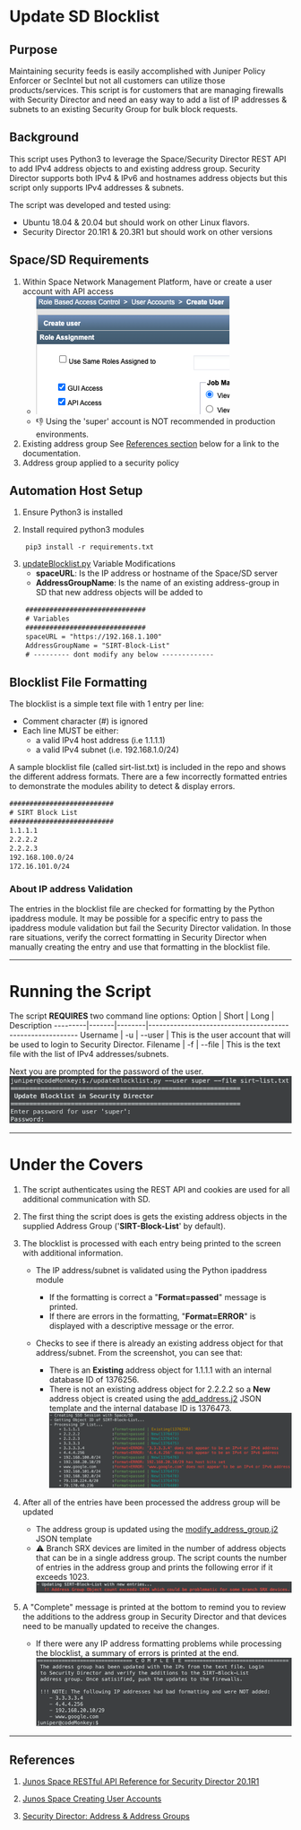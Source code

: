 # Update SD Blocklist

## Purpose
Maintaining security feeds is easily accomplished with Juniper Policy Enforcer or SecIntel but not all customers can utilize those products/services. This script is for customers that are managing firewalls with Security Director and need an easy way to add a list of IP addresses & subnets to an existing Security Group for bulk block requests.

## Background
This script uses Python3 to leverage the Space/Security Director REST API to add IPv4 address objects to and existing address group. Security Director supports both IPv4 & IPv6 and hostnames address objects but this script only supports IPv4 addresses & subnets.

The script was developed and tested using:
- Ubuntu 18.04 & 20.04 but should work on other Linux flavors.
- Security Director 20.1R1 & 20.3R1 but should work on other versions

## Space/SD Requirements
1. Within Space Network Management Platform, have or create a user account with API access
   - ![](images/nmp-api-access.png)
   - :thumbsdown: Using the 'super' account is NOT recommended in production environments.
2. Existing address group
    See [References section](https://github.com/jweidley/Update-SD-Blocklist#references) below for a link to the documentation.
3. Address group applied to a security policy 

## Automation Host Setup
1. Ensure Python3 is installed

2. Install required python3 modules
```
    pip3 install -r requirements.txt
```

3. [updateBlocklist.py](updateBlocklist.py) Variable Modifications
    - **spaceURL**: Is the IP address or hostname of the Space/SD server
    - **AddressGroupName**: Is the name of an existing address-group in SD that new address objects will be added to

```
    ##############################
    # Variables
    ##############################
    spaceURL = "https://192.168.1.100"
    AddressGroupName = "SIRT-Block-List"
    # --------- dont modify any below -------------
```

## Blocklist File Formatting

The blocklist is a simple text file with 1 entry per line:
- Comment character (#) is ignored
- Each line MUST be either:
  - a valid IPv4 host address (i.e 1.1.1.1) 
  - a valid IPv4 subnet (i.e. 192.168.1.0/24)

A sample blocklist file (called sirt-list.txt) is included in the repo and shows the different address formats. There are a few incorrectly formatted entries to demonstrate the modules ability to detect & display errors.

```
##########################
# SIRT Block List
##########################
1.1.1.1
2.2.2.2
2.2.2.3
192.168.100.0/24
172.16.101.0/24
```

### About IP address Validation
The entries in the blocklist file are checked for formatting by the Python ipaddress module. It may be possible for a specific entry to pass the ipaddress module validation but fail the Security Director validation. In those rare situations, verify the correct formatting in Security Director when manually creating the entry and use that formatting in the blocklist file.


--------------------------------------------------------------------------
# Running the Script
The script **REQUIRES** two command line options: 
Option   | Short | Long   | Description
---------|-------|--------|----------------------------------------------------------
Username | -u    | --user | This is the user account that will be used to login to Security Director.
Filename | -f    | --file | This is the text file with the list of IPv4 addresses/subnets.

Next you are prompted for the password of the user. 
![](images/command-run.png)

--------------------------------------------------------------------------
# Under the Covers
1. The script authenticates using the REST API and cookies are used for all additional communication with SD. 

2. The first thing the script does is gets the existing address objects in the supplied Address Group ('**SIRT-Block-List**' by default). 

3. The blocklist is processed with each entry being printed to the screen with additional information. 
   - The IP address/subnet is validated using the Python ipaddress module
     - If the formatting is correct a "**Format=passed**" message is printed. 
     - If there are errors in the formatting, "**Format=ERROR**" is displayed with a descriptive message or the error.

   - Checks to see if there is already an existing address object for that address/subnet. From the screenshot, you can see that:
     - There is an **Existing** address object for 1.1.1.1 with an internal database ID of 1376256. 
     - There is not an existing address object for 2.2.2.2 so a **New** address object is created using the [add_address.j2](add_address.j2) JSON template and the internal database ID is 1376473.
![](images/command-run2.png)

4. After all of the entries have been processed the address group will be updated
   - The address group is updated using the [modify_address_group.j2](modify_address_group.j2) JSON template
   - :warning: Branch SRX devices are limited in the number of address objects that can be in a single address group. The script counts the number of entries in the address group and prints the following error if it exceeds 1023.
![](images/1024-error.png)

5. A "Complete" message is printed at the bottom to remind you to review the additions to the address group in Security Director and that devices need to be manually updated to receive the changes.  
   - If there were any IP address formatting problems while processing the blocklist, a summary of errors is printed at the end.
![](images/command-run3.png)


----------------------------------------------------------------------------------------
## References
1. [Junos Space RESTful API Reference for Security Director 20.1R1](https://www.juniper.net/documentation/en_US/junos-space21.2/information-products/api-ref/security-director-rest-api-21.2r1.pdf)

2. [Junos Space Creating User Accounts](https://www.juniper.net/documentation/en_US/junos-space21.1/platform/topics/task/configuration/junos-space-user-accounts-creating.html)

3. [Security Director: Address & Address Groups](https://www.juniper.net/documentation/en_US/junos-space20.1/topics/task/operational/junos-space-addresse-address-group-creating.html)


